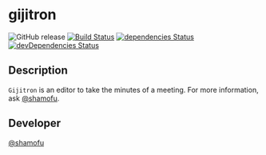 # gijitron

![GitHub release](https://img.shields.io/github/release/shamofu/gijitron.svg?style=flat-square) [![Build Status](https://img.shields.io/travis/shamofu/gijitron/master.svg?style=flat-square)](https://travis-ci.org/shamofu/gijitron) [![dependencies Status](https://img.shields.io/david/shamofu/gijitron.svg?style=flat-square)](https://david-dm.org/shamofu/gijitron)
[![devDependencies Status](https://img.shields.io/david/dev/shamofu/gijitron.svg?style=flat-square)](https://david-dm.org/shamofu/gijitron?type=dev)

## Description

`Gijitron` is an editor to take the minutes of a meeting.
For more information, ask [@shamofu](https://twitter.com/shamofu).

## Developer

[@shamofu](https://twitter.com/shamofu)
